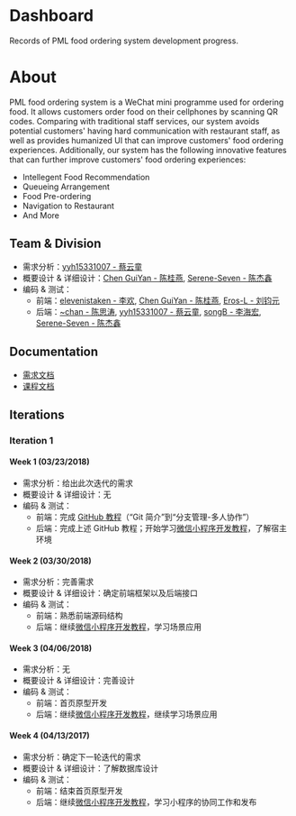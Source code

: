 [yyh15331007]: https://github.com/yyh15331007
[Chen GuiYan]: https://github.com/15331016
[elevenistaken]: https://github.com/elevenistaken
[Eros-L]: https://github.com/Eros-L
[songB]: https://github.com/songB
[Serene-Seven]: https://github.com/Serene-Seven
[~chan]: https://github.com/yyh15331030

[demand_analysis]: ()
[docs]: ./docs

[mini_programme_tutorial]: https://developers.weixin.qq.com/ebook?action=get_post_info&token=935589521&volumn=1&lang=zh_CN&book=miniprogram&docid=0008aeea9a8978ab0086a685851c0a
[GitHub_Tutorial]: http://www.liaoxuefeng.com/wiki/0013739516305929606dd18361248578c67b8067c8c017b000

# Dashboard

Records of PML food ordering system development progress.


# About
PML food ordering system is a WeChat mini programme used for ordering food. It allows customers order food on their cellphones by scanning QR codes. Comparing with traditional staff services, our system avoids potential customers' having hard communication with restaurant staff, as well as provides humanized UI that can improve customers' food ordering experiences. Additionally, our system has the following innovative features that can further improve customers' food ordering experiences: 
* Intellegent Food Recommendation
* Queueing Arrangement
* Food Pre-ordering
* Navigation to Restaurant
* And More


## Team & Division

* 需求分析：[yyh15331007 - 蔡云童][yyh15331007]
* 概要设计 & 详细设计：[Chen GuiYan - 陈桂燕][Chen GuiYan], [Serene-Seven - 陈杰鑫][Serene-Seven]
* 编码 & 测试：
    - 前端：[elevenistaken - 李欢][elevenistaken], [Chen GuiYan - 陈桂燕][Chen GuiYan], [Eros-L - 刘钧元][Eros-L]
    - 后端：[~chan - 陈思涛](), [yyh15331007 - 蔡云童][yyh15331007], [songB - 李海宏][songB], [Serene-Seven - 陈杰鑫][Serene-Seven]

## Documentation

* [需求文档][demand_analysis]
* [课程文档][docs]

## Iterations

### Iteration 1

#### Week 1 (03/23/2018)

- 需求分析：给出此次迭代的需求
- 概要设计 & 详细设计：无
- 编码 & 测试：
    - 前端：完成 [GitHub 教程][GitHub_Tutorial]（“Git 简介”到“分支管理-多人协作”）
    - 后端：完成上述 GitHub 教程；开始学习[微信小程序开发教程][mini_programme_tutorial]，了解宿主环境

#### Week 2 (03/30/2018)

- 需求分析：完善需求
- 概要设计 & 详细设计：确定前端框架以及后端接口
- 编码 & 测试：
    - 前端：熟悉前端源码结构
    - 后端：继续[微信小程序开发教程][mini_programme_tutorial]，学习场景应用

#### Week 3 (04/06/2018)

- 需求分析：无
- 概要设计 & 详细设计：完善设计
- 编码 & 测试：
    - 前端：首页原型开发
    - 后端：继续[微信小程序开发教程][mini_programme_tutorial]，继续学习场景应用

#### Week 4 (04/13/2017)

- 需求分析：确定下一轮迭代的需求
- 概要设计 & 详细设计：了解数据库设计
- 编码 & 测试：
    - 前端：结束首页原型开发
    - 后端：继续[微信小程序开发教程][mini_programme_tutorial]，学习小程序的协同工作和发布
